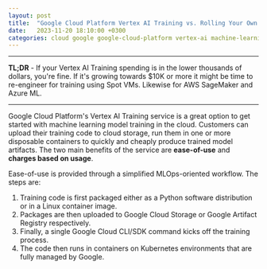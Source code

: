 ```yaml
---
layout: post
title:  "Google Cloud Platform Vertex AI Training vs. Rolling Your Own on Spot VMs"
date:   2023-11-20 18:10:00 +0300
categories: cloud google google-cloud-platform vertex-ai machine-learning vertex-ai-training
---
```


---

**TL;DR** - If your Vertex AI Training spending is in the lower thousands of dollars, you're fine. If it's growing towards $10K or more it might be time to re-engineer for training using Spot VMs. Likewise for AWS SageMaker and Azure ML.

---


Google Cloud Platform's Vertex AI Training service is a great option to get started with machine learning model training in the cloud. Customers can upload their training code to cloud storage, run them in one or more disposable containers to quickly and cheaply produce trained model artifacts. The two main benefits of the service are **ease-of-use** and **charges based on usage**.

Ease-of-use is provided through a simplified MLOps-oriented workflow. The steps are: 
1. Training code is first packaged either as a Python software distribution or in a Linux container image. 
2. Packages are then uploaded to Google Cloud Storage or Google Artifact Registry respectively. 
3. Finally, a single Google Cloud CLI/SDK command kicks off the training process. 
4. The code then runs in containers on Kubernetes environments that are fully managed by Google.




